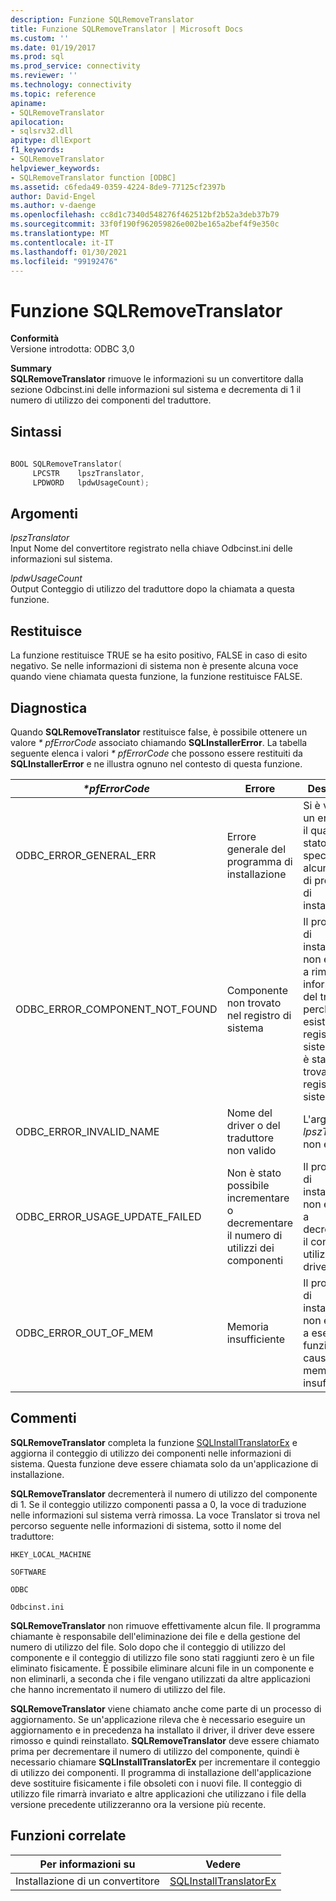 ```yaml
---
description: Funzione SQLRemoveTranslator
title: Funzione SQLRemoveTranslator | Microsoft Docs
ms.custom: ''
ms.date: 01/19/2017
ms.prod: sql
ms.prod_service: connectivity
ms.reviewer: ''
ms.technology: connectivity
ms.topic: reference
apiname:
- SQLRemoveTranslator
apilocation:
- sqlsrv32.dll
apitype: dllExport
f1_keywords:
- SQLRemoveTranslator
helpviewer_keywords:
- SQLRemoveTranslator function [ODBC]
ms.assetid: c6feda49-0359-4224-8de9-77125cf2397b
author: David-Engel
ms.author: v-daenge
ms.openlocfilehash: cc8d1c7340d548276f462512bf2b52a3deb37b79
ms.sourcegitcommit: 33f0f190f962059826e002be165a2bef4f9e350c
ms.translationtype: MT
ms.contentlocale: it-IT
ms.lasthandoff: 01/30/2021
ms.locfileid: "99192476"
---
```

# <a name="sqlremovetranslator-function"></a>Funzione SQLRemoveTranslator
**Conformità**  
 Versione introdotta: ODBC 3,0  
  
 **Summary**  
 **SQLRemoveTranslator** rimuove le informazioni su un convertitore dalla sezione Odbcinst.ini delle informazioni sul sistema e decrementa di 1 il numero di utilizzo dei componenti del traduttore.  
  
## <a name="syntax"></a>Sintassi  
  
```cpp  
  
BOOL SQLRemoveTranslator(  
     LPCSTR    lpszTranslator,  
     LPDWORD   lpdwUsageCount);  
```  
  
## <a name="arguments"></a>Argomenti  
 *lpszTranslator*  
 Input Nome del convertitore registrato nella chiave Odbcinst.ini delle informazioni sul sistema.  
  
 *lpdwUsageCount*  
 Output Conteggio di utilizzo del traduttore dopo la chiamata a questa funzione.  
  
## <a name="returns"></a>Restituisce  
 La funzione restituisce TRUE se ha esito positivo, FALSE in caso di esito negativo. Se nelle informazioni di sistema non è presente alcuna voce quando viene chiamata questa funzione, la funzione restituisce FALSE.  
  
## <a name="diagnostics"></a>Diagnostica  
 Quando **SQLRemoveTranslator** restituisce false, è possibile ottenere un valore *\* pfErrorCode* associato chiamando **SQLInstallerError**. La tabella seguente elenca i valori *\* pfErrorCode* che possono essere restituiti da **SQLInstallerError** e ne illustra ognuno nel contesto di questa funzione.  
  
|*\*pfErrorCode*|Errore|Descrizione|  
|---------------------|-----------|-----------------|  
|ODBC_ERROR_GENERAL_ERR|Errore generale del programma di installazione|Si è verificato un errore per il quale non è stato specificato alcun errore di programma di installazione.|  
|ODBC_ERROR_COMPONENT_NOT_FOUND|Componente non trovato nel registro di sistema|Il programma di installazione non è riuscito a rimuovere le informazioni del traduttore perché non esisteva nel registro di sistema o non è stato trovato nel registro di sistema.|  
|ODBC_ERROR_INVALID_NAME|Nome del driver o del traduttore non valido|L'argomento *lpszTranslator* non è valido.|  
|ODBC_ERROR_USAGE_UPDATE_FAILED|Non è stato possibile incrementare o decrementare il numero di utilizzi dei componenti|Il programma di installazione non è riuscito a decrementare il conteggio di utilizzo del driver.|  
|ODBC_ERROR_OUT_OF_MEM|Memoria insufficiente|Il programma di installazione non è riuscito a eseguire la funzione a causa di memoria insufficiente.|  
  
## <a name="comments"></a>Commenti  
 **SQLRemoveTranslator** completa la funzione [SQLInstallTranslatorEx](../../../odbc/reference/syntax/sqlinstalltranslatorex-function.md) e aggiorna il conteggio di utilizzo dei componenti nelle informazioni di sistema. Questa funzione deve essere chiamata solo da un'applicazione di installazione.  
  
 **SQLRemoveTranslator** decrementerà il numero di utilizzo del componente di 1. Se il conteggio utilizzo componenti passa a 0, la voce di traduzione nelle informazioni sul sistema verrà rimossa. La voce Translator si trova nel percorso seguente nelle informazioni di sistema, sotto il nome del traduttore:  
  
 `HKEY_LOCAL_MACHINE`  
  
 `SOFTWARE`  
  
 `ODBC`  
  
 `Odbcinst.ini`  
  
 **SQLRemoveTranslator** non rimuove effettivamente alcun file. Il programma chiamante è responsabile dell'eliminazione dei file e della gestione del numero di utilizzo del file. Solo dopo che il conteggio di utilizzo del componente e il conteggio di utilizzo file sono stati raggiunti zero è un file eliminato fisicamente. È possibile eliminare alcuni file in un componente e non eliminarli, a seconda che i file vengano utilizzati da altre applicazioni che hanno incrementato il numero di utilizzo del file.  
  
 **SQLRemoveTranslator** viene chiamato anche come parte di un processo di aggiornamento. Se un'applicazione rileva che è necessario eseguire un aggiornamento e in precedenza ha installato il driver, il driver deve essere rimosso e quindi reinstallato. **SQLRemoveTranslator** deve essere chiamato prima per decrementare il numero di utilizzo del componente, quindi è necessario chiamare **SQLInstallTranslatorEx** per incrementare il conteggio di utilizzo dei componenti. Il programma di installazione dell'applicazione deve sostituire fisicamente i file obsoleti con i nuovi file. Il conteggio di utilizzo file rimarrà invariato e altre applicazioni che utilizzano i file della versione precedente utilizzeranno ora la versione più recente.  
  
## <a name="related-functions"></a>Funzioni correlate  
  
|Per informazioni su|Vedere|  
|---------------------------|---------|  
|Installazione di un convertitore|[SQLInstallTranslatorEx](../../../odbc/reference/syntax/sqlinstalltranslatorex-function.md)|
